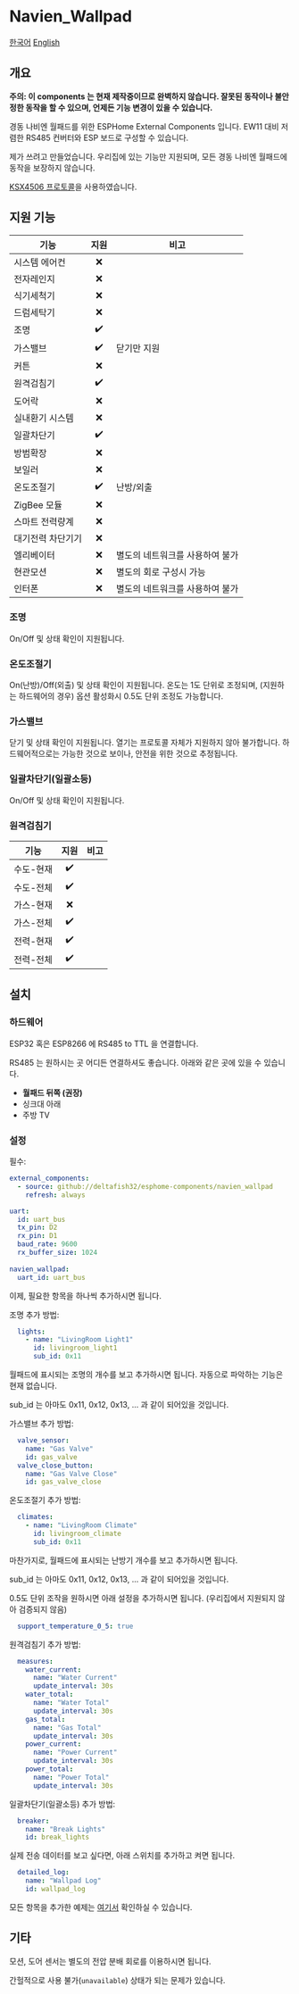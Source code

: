# Navien_Wallpad

[한국어](README.md)
[English](README_en_US.md)

## 개요
**주의: 이 components 는 현재 제작중이므로 완벽하지 않습니다. 잘못된 동작이나 불안정한 동작을 할 수 있으며, 언제든 기능 변경이 있을 수 있습니다.**

경동 나비엔 월패드를 위한 ESPHome External Components 입니다. EW11 대비 저렴한 RS485 컨버터와 ESP 보드로 구성할 수 있습니다.

제가 쓰려고 만들었습니다. 우리집에 있는 기능만 지원되며, 모든 경동 나비엔 월패드에 동작을 보장하지 않습니다.

[KSX4506 프로토콜](https://standard.go.kr/KSCI/ksNotification/getKsNotificationView.do?ntfcManageNo=2016-00079&menuId=921&topMenuId=502)을 사용하였습니다.


## 지원 기능

| 기능 | 지원 | 비고 |
| - | :-: | - |
| 시스템 에어컨 | ❌ | |
| 전자레인지 | ❌ | |
| 식기세척기 | ❌ | |
| 드럼세탁기 | ❌ | |
| 조명 | ✔️ | |
| 가스밸브 | ✔️ | 닫기만 지원 |
| 커튼 | ❌ | |
| 원격검침기 | ✔️ | |
| 도어락 | ❌ | |
| 실내환기 시스템 | ❌ | |
| 일괄차단기 | ✔️ | |
| 방범확장 | ❌ | |
| 보일러 | ❌ | |
| 온도조절기 | ✔️ | 난방/외출 |
| ZigBee 모듈 | ❌ | |
| 스마트 전력량계 | ❌ | |
| 대기전력 차단기기 | ❌ | |
| 엘리베이터 | ❌ | 별도의 네트워크를 사용하여 불가 |
| 현관모션 | ❌ | 별도의 회로 구성시 가능 |
| 인터폰 | ❌ | 별도의 네트워크를 사용하여 불가 |


### 조명
On/Off 및 상태 확인이 지원됩니다.

### 온도조절기
On(난방)/Off(외출) 및 상태 확인이 지원됩니다. 온도는 1도 단위로 조정되며, (지원하는 하드웨어의 경우) 옵션 활성화시 0.5도 단위 조정도 가능합니다.

### 가스밸브
닫기 및 상태 확인이 지원됩니다. 열기는 프로토콜 자체가 지원하지 않아 불가합니다. 하드웨어적으로는 가능한 것으로 보이나, 안전을 위한 것으로 추정됩니다.

### 일괄차단기(일괄소등)
On/Off 및 상태 확인이 지원됩니다.

### 원격검침기
| 기능 | 지원 | 비고 |
| - | :-: | - |
| 수도-현재 | ✔️ | |
| 수도-전체 | ✔️ | |
| 가스-현재 | ❌ | |
| 가스-전체 | ✔️ | |
| 전력-현재 | ✔️ | |
| 전력-전체 | ✔️ | |


## 설치
### 하드웨어
ESP32 혹은 ESP8266 에 RS485 to TTL 을 연결합니다.

RS485 는 원하시는 곳 어디든 연결하셔도 좋습니다. 아래와 같은 곳에 있을 수 있습니다.

- **월패드 뒤쪽 (권장)**
- 싱크대 아래
- 주방 TV


### 설정
필수:

```yaml
external_components:
  - source: github://deltafish32/esphome-components/navien_wallpad
    refresh: always

uart:
  id: uart_bus
  tx_pin: D2
  rx_pin: D1
  baud_rate: 9600
  rx_buffer_size: 1024
  
navien_wallpad:
  uart_id: uart_bus
```

이제, 필요한 항목을 하나씩 추가하시면 됩니다.

조명 추가 방법:

```yaml
  lights:
    - name: "LivingRoom Light1"
      id: livingroom_light1
      sub_id: 0x11
```

월패드에 표시되는 조명의 개수를 보고 추가하시면 됩니다. 자동으로 파악하는 기능은 현재 없습니다.

sub_id 는 아마도 0x11, 0x12, 0x13, ... 과 같이 되어있을 것입니다.

가스밸브 추가 방법:

```yaml
  valve_sensor:
    name: "Gas Valve"
    id: gas_valve
  valve_close_button:
    name: "Gas Valve Close"
    id: gas_valve_close
```

온도조절기 추가 방법:

```yaml
  climates:
    - name: "LivingRoom Climate"
      id: livingroom_climate
      sub_id: 0x11
```

마찬가지로, 월패드에 표시되는 난방기 개수를 보고 추가하시면 됩니다.

sub_id 는 아마도 0x11, 0x12, 0x13, ... 과 같이 되어있을 것입니다.

0.5도 단위 조작을 원하시면 아래 설정을 추가하시면 됩니다. (우리집에서 지원되지 않아 검증되지 않음)

```yaml
  support_temperature_0_5: true
```

원격검침기 추가 방법:

```yaml
  measures:
    water_current:
      name: "Water Current"
      update_interval: 30s
    water_total:
      name: "Water Total"
      update_interval: 30s
    gas_total:
      name: "Gas Total"
      update_interval: 30s
    power_current:
      name: "Power Current"
      update_interval: 30s
    power_total:
      name: "Power Total"
      update_interval: 30s
```

일괄차단기(일괄소등) 추가 방법:

```yaml
  breaker:
    name: "Break Lights"
    id: break_lights
```

실제 전송 데이터를 보고 싶다면, 아래 스위치를 추가하고 켜면 됩니다.

```yaml
  detailed_log:
    name: "Wallpad Log"
    id: wallpad_log
```

모든 항목을 추가한 예제는 [여기서](example.yaml) 확인하실 수 있습니다.


## 기타
모션, 도어 센서는 별도의 전압 분배 회로를 이용하시면 됩니다.

간헐적으로 사용 불가(`unavailable`) 상태가 되는 문제가 있습니다.
